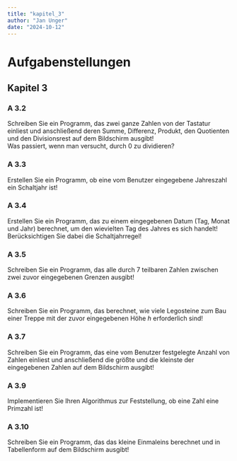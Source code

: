 ```yaml
---
title: "kapitel_3"
author: "Jan Unger"
date: "2024-10-12"
---
```


# Aufgabenstellungen

## Kapitel 3

### A 3.2
Schreiben Sie ein Programm, das zwei ganze Zahlen von der Tastatur einliest und anschließend deren Summe, Differenz, Produkt, den Quotienten und den Divisionsrest auf dem Bildschirm ausgibt!  
Was passiert, wenn man versucht, durch 0 zu dividieren?

### A 3.3
Erstellen Sie ein Programm, ob eine vom Benutzer eingegebene Jahreszahl ein Schaltjahr ist!

### A 3.4
Erstellen Sie ein Programm, das zu einem eingegebenen Datum (Tag, Monat und Jahr) berechnet, um den wievielten Tag des Jahres es sich handelt! Berücksichtigen Sie dabei die Schaltjahrregel!

### A 3.5
Schreiben Sie ein Programm, das alle durch 7 teilbaren Zahlen zwischen zwei zuvor eingegebenen Grenzen ausgibt!

### A 3.6
Schreiben Sie ein Programm, das berechnet, wie viele Legosteine zum Bau einer Treppe mit der zuvor eingegebenen Höhe $h$ erforderlich sind!

### A 3.7
Schreiben Sie ein Programm, das eine vom Benutzer festgelegte Anzahl von Zahlen einliest und anschließend die größte und die kleinste der eingegebenen Zahlen auf dem Bildschirm ausgibt!

### A 3.9
Implementieren Sie Ihren Algorithmus zur Feststellung, ob eine Zahl eine Primzahl ist!

### A 3.10
Schreiben Sie ein Programm, das das kleine Einmaleins berechnet und in Tabellenform auf dem Bildschirm ausgibt!
